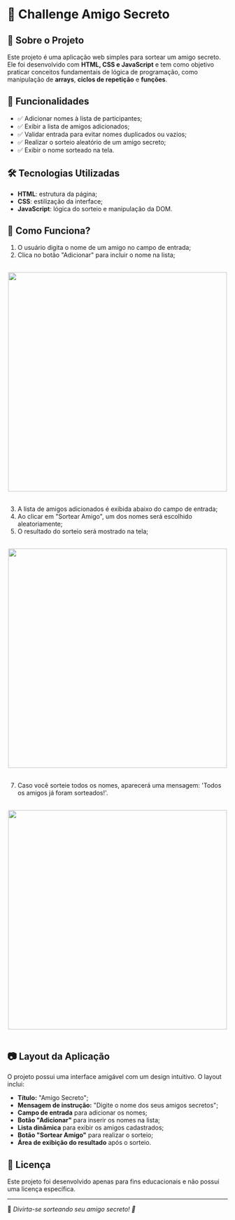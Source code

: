 # 🎉 Challenge Amigo Secreto

## 📌 Sobre o Projeto
Este projeto é uma aplicação web simples para sortear um amigo secreto. Ele foi desenvolvido com **HTML, CSS e JavaScript** e tem como objetivo praticar conceitos fundamentais de lógica de programação, como manipulação de **arrays**, **ciclos de repetição** e **funções**.

## 🚀 Funcionalidades
- ✅ Adicionar nomes à lista de participantes;
- ✅ Exibir a lista de amigos adicionados;
- ✅ Validar entrada para evitar nomes duplicados ou vazios;
- ✅ Realizar o sorteio aleatório de um amigo secreto;
- ✅ Exibir o nome sorteado na tela.

## 🛠️ Tecnologias Utilizadas
- **HTML**: estrutura da página;
- **CSS**: estilização da interface;
- **JavaScript**: lógica do sorteio e manipulação da DOM.

## 🎯 Como Funciona?
1. O usuário digita o nome de um amigo no campo de entrada;
2. Clica no botão "Adicionar" para incluir o nome na lista;

<br>
<div align="center">
<img src="https://github.com/user-attachments/assets/7a8a2e9c-43d0-4b49-a7ec-e3eac251552a" width="500px" />
</div>

<br>

3. A lista de amigos adicionados é exibida abaixo do campo de entrada;
4. Ao clicar em "Sortear Amigo", um dos nomes será escolhido aleatoriamente;
6. O resultado do sorteio será mostrado na tela;

<br>
<div align="center">
<img src="https://github.com/user-attachments/assets/d381a3b4-84cd-4e39-9a26-6b5901544cdb" width="500px" />
</div>

<br>

7. Caso você sorteie todos os nomes, aparecerá uma mensagem: 'Todos os amigos já foram sorteados!'.

<br>
<div align="center">
<img src="https://github.com/user-attachments/assets/e75b9372-85be-44b1-b06d-a22bc7fee790" width="500px" />
</div>

<br>

## 📷 Layout da Aplicação
O projeto possui uma interface amigável com um design intuitivo. O layout inclui:
- **Título:** "Amigo Secreto";
- **Mensagem de instrução:** "Digite o nome dos seus amigos secretos";
- **Campo de entrada** para adicionar os nomes;
- **Botão "Adicionar"** para inserir os nomes na lista;
- **Lista dinâmica** para exibir os amigos cadastrados;
- **Botão "Sortear Amigo"** para realizar o sorteio;
- **Área de exibição do resultado** após o sorteio.


## 📜 Licença
Este projeto foi desenvolvido apenas para fins educacionais e não possui uma licença específica.

---
📌 *Divirta-se sorteando seu amigo secreto! 🎁*

